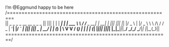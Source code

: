 I’m @Eggmund
happy to be here
/========================================================\
|| _   _      _ _        __        __         _     _ _ ||
||| | | | ___| | | ___   \ \      / /__  _ __| | __| | |||
||| |_| |/ _ \ | |/ _ \   \ \ /\ / / _ \| '__| |/ _` | |||
|||  _  |  __/ | | (_) |   \ V  V / (_) | |  | | (_| |_|||
|||_| |_|\___|_|_|\___/     \_/\_/ \___/|_|  |_|\__,_(_)||
\========================================================/
